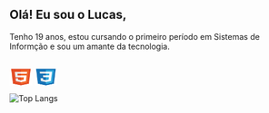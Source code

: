 ## Olá! Eu sou o Lucas,
<p>Tenho 19 anos, estou cursando o primeiro período em Sistemas de Informção e sou um amante da tecnologia.</p>

<div style="display: inline_block"><br>
  <img align="center" alt="Luca-HTML" height="30" width="40" src="https://raw.githubusercontent.com/devicons/devicon/master/icons/html5/html5-original.svg">
  <img align="center" alt="Luca-CSS" height="30" width="40" src="https://raw.githubusercontent.com/devicons/devicon/master/icons/css3/css3-original.svg"><br>

  ![Top Langs](https://github-readme-stats.vercel.app/api/top-langs/?username=anuraghazra&layout=compact)
</div>
